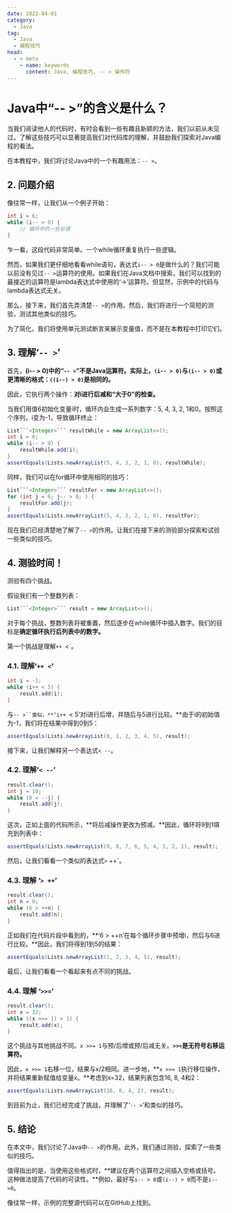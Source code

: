 ```yaml
---
date: 2022-04-01
category:
  - Java
tag:
  - Java
  - 编程技巧
head:
  - - meta
    - name: keywords
      content: Java, 编程技巧, -- > 操作符
---
```


# Java中“-- >”的含义是什么？

当我们阅读他人的代码时，有时会看到一些有趣且新颖的方法，我们以前从未见过。了解这些技巧可以显著提高我们对代码库的理解，并鼓励我们探索对Java编程的看法。

在本教程中，我们将讨论Java中的一个有趣用法：`-- >`。

## 2. 问题介绍

像往常一样，让我们从一个例子开始：

```java
int i = 6;
while (i-- > 0) {
    // 循环中的一些处理
}
```

乍一看，这段代码非常简单。一个while循环重复执行一些逻辑。

然而，如果我们更仔细地看看while语句，表达式`i-- > 0`是做什么的？我们可能以前没有见过`-- >`运算符的使用。如果我们在Java文档中搜索，我们可以找到的最接近的运算符是lambda表达式中使用的‘->’运算符。但显然，示例中的代码与lambda表达式无关。

那么，接下来，我们首先弄清楚`-- >`的作用。然后，我们将进行一个简短的测验，测试其他类似的技巧。

为了简化，我们将使用单元测试断言来展示变量值，而不是在本教程中打印它们。

## 3. 理解‘`-- >`’

首先，**(i-- > 0)中的“`-- >`”不是Java运算符。**实际上，**`(i-- > 0)`与`(i-- > 0)`或更清晰的格式：`((i--) > 0)`是相同的。**

因此，它执行两个操作：**对i进行后减和“大于0”的检查。**

当我们用值6初始化变量i时，循环内会生成一系列数字：5, 4, 3, 2, 1和0。按照这个序列，i变为-1，导致循环终止：

```java
List```<Integer>``` resultWhile = new ArrayList<>();
int i = 6;
while (i-- > 0) {
    resultWhile.add(i);
}
assertEquals(Lists.newArrayList(5, 4, 3, 2, 1, 0), resultWhile);
```

同样，我们可以在for循环中使用相同的技巧：

```java
List```<Integer>``` resultFor = new ArrayList<>();
for (int j = 6; j-- > 0; ) {
    resultFor.add(j);
}
assertEquals(Lists.newArrayList(5, 4, 3, 2, 1, 0), resultFor);
```

现在我们已经清楚地了解了`-- >`的作用。让我们在接下来的测验部分探索和试验一些类似的技巧。

## 4. 测验时间！

测验有四个挑战。

假设我们有一个整数列表：

```java
List```<Integer>``` result = new ArrayList<>();
```

对于每个挑战，整数列表将被重置，然后逐步在while循环中插入数字。我们的目标是**确定循环执行后列表中的数字。**

第一个挑战是理解`++ `<`。

### 4.1. 理解‘`++ <`’

```java
int i = -1;
while (i++ < 5) {
    result.add(i);
}
```

与`-- >``类似，**‘i++ `< 5’对i进行后增，并随后与5进行比较。**由于i的初始值为-1，我们将在结果中得到0到5：

```java
assertEquals(Lists.newArrayList(0, 1, 2, 3, 4, 5), result);
```

接下来，让我们解释另一个表达式`< --`。

### 4.2. 理解‘`< --`’

```java
result.clear();
int j = 10;
while (0 < --j) {
    result.add(j);
}
```

这次，正如上面的代码所示，**将后减操作更改为预减。**因此，循环将9到1填充到列表中：

```java
assertEquals(Lists.newArrayList(9, 8, 7, 6, 5, 4, 3, 2, 1), result);
```

然后，让我们看看一个类似的表达式`>` ++`。

### 4.3. 理解 ‘`> ++`’

```java
result.clear();
int n = 0;
while (6 > ++n) {
    result.add(n);
}
```

正如我们在代码片段中看到的，**‘6 > ++n’在每个循环步骤中预增i，然后与6进行比较。**因此，我们将得到1到5的结果：

```java
assertEquals(Lists.newArrayList(1, 2, 3, 4, 5), result);
```

最后，让我们看看一个看起来有点不同的挑战。

### 4.4. 理解 ‘`>>=`’

```java
result.clear();
int x = 32;
while ((x >>= 1) > 1) {
    result.add(x);
}
```

这个挑战与其他挑战不同。`x >>= 1`与预/后增或预/后减无关。**`>>=`是无符号右移运算符。**

因此，`x >>= 1`右移一位，结果与x/2相同。进一步地，**`x >>= 1`执行移位操作，并将结果重新赋值给变量x。**考虑到x=32，结果列表包含16, 8, 4和2：

```java
assertEquals(Lists.newArrayList(16, 8, 4, 2), result);
```

到目前为止，我们已经完成了挑战，并理解了‘`-- >`’和类似的技巧。

## 5. 结论

在本文中，我们讨论了Java中`-- >`的作用。此外，我们通过测验，探索了一些类似的技巧。

值得指出的是，当使用这些格式时，**建议在两个运算符之间插入空格或括号。这种做法提高了代码的可读性。**例如，最好写`i-- > 0`或`(i--) > 0`而不是`i-- >0`。

像往常一样，示例的完整源代码可以在GitHub上找到。